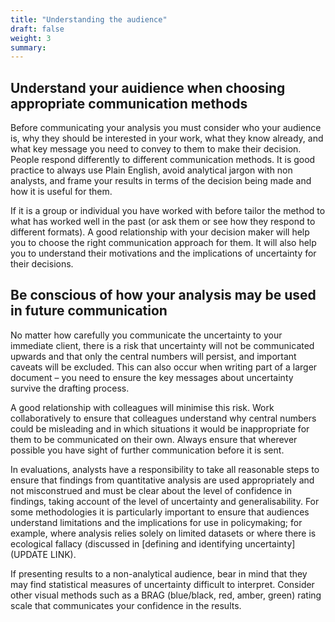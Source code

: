```yaml
---
title: "Understanding the audience"
draft: false
weight: 3
summary: 
---
```


## Understand your auidience when choosing appropriate communication methods

Before communicating your analysis you must consider who your audience is, why they should be interested in your work, what they know already, and what key message you need to convey to them to make their decision. People respond differently to different communication methods. It is good practice to always use Plain English, avoid analytical jargon with non analysts, and frame your results in terms of the decision being made and how it is useful for them. 

If it is a group or individual you have worked with before tailor the method to what has worked well in the past (or ask them or see how they respond to different formats). A good relationship with your decision maker will help you to choose the right communication approach for them. It will also help you to understand their motivations and the implications of uncertainty for their decisions.

## Be conscious of how your analysis may be used in future communication

No matter how carefully you communicate the uncertainty to your immediate client, there is a risk that uncertainty will not be communicated upwards and that only the central numbers will persist, and important caveats will be excluded. This can also occur when writing part of a larger document – you need to ensure the key messages about uncertainty survive the drafting process.

A good relationship with colleagues will minimise this risk. Work collaboratively to ensure that colleagues understand why central numbers could be misleading and in which situations it would be inappropriate for them to be communicated on their own. Always ensure that wherever possible you have sight of further communication before it is sent.

In evaluations, analysts have a responsibility to take all reasonable steps to ensure that findings from quantitative analysis are used appropriately and not misconstrued and must be clear about the level of confidence in findings, taking account of the level of uncertainty and generalisability. For some methodologies it is particularly important to ensure that audiences understand limitations and the implications for use in policymaking; for example, where analysis relies solely on limited datasets or where there is ecological fallacy (discussed in [defining and identifying uncertainty](UPDATE LINK).

If presenting results to a non-analytical audience, bear in mind that they may find statistical measures of uncertainty difficult to interpret. Consider other visual methods such as a BRAG (blue/black, red, amber, green) rating scale that communicates your confidence in the results.


